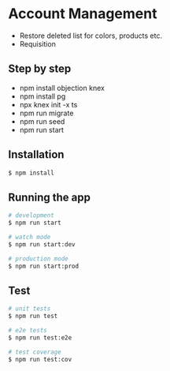 # Account Management
- Restore deleted list for colors, products etc.
- Requisition
## Step by step

- npm install objection knex
- npm install pg
- npx knex init -x ts
- npm run migrate
- npm run seed
- npm run start

## Installation

```bash
$ npm install
```

## Running the app

```bash
# development
$ npm run start

# watch mode
$ npm run start:dev

# production mode
$ npm run start:prod
```

## Test

```bash
# unit tests
$ npm run test

# e2e tests
$ npm run test:e2e

# test coverage
$ npm run test:cov
```
